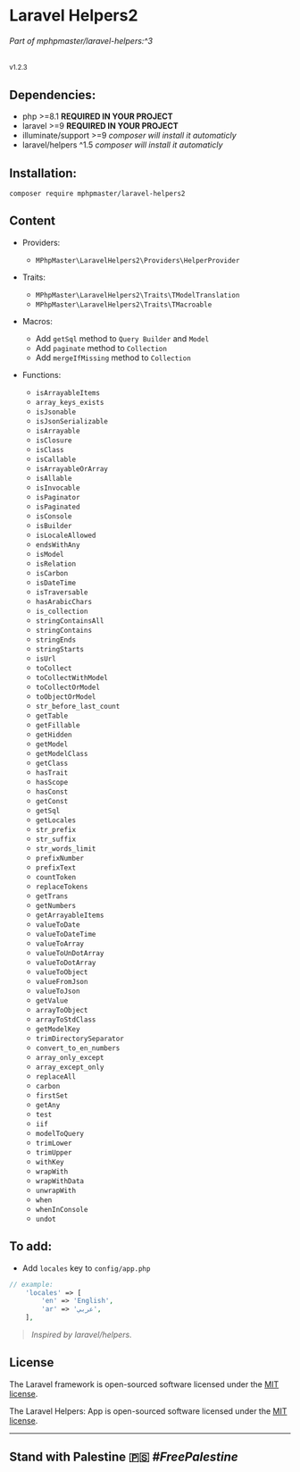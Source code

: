# Laravel Helpers2
###### Part of mphpmaster/laravel-helpers:^3
<small>v1.2.3</small>

## Dependencies:
* php >=8.1 **REQUIRED IN YOUR PROJECT**
* laravel >=9 **REQUIRED IN YOUR PROJECT**
* illuminate/support >=9 _composer will install it automaticly_
* laravel/helpers ^1.5 _composer will install it automaticly_

## Installation:
  ```shell
  composer require mphpmaster/laravel-helpers2
  ```

## Content
- Providers:
    - `MPhpMaster\LaravelHelpers2\Providers\HelperProvider`

- Traits:
  - `MPhpMaster\LaravelHelpers2\Traits\TModelTranslation`
  - `MPhpMaster\LaravelHelpers2\Traits\TMacroable`

- Macros:
  - Add `getSql` method to `Query Builder` and `Model`
  - Add `paginate` method to `Collection`
  - Add `mergeIfMissing` method to `Collection`

- Functions:
  - `isArrayableItems`
  - `array_keys_exists`
  - `isJsonable`
  - `isJsonSerializable`
  - `isArrayable`
  - `isClosure`
  - `isClass`
  - `isCallable`
  - `isArrayableOrArray`
  - `isAllable`
  - `isInvocable`
  - `isPaginator`
  - `isPaginated`
  - `isConsole`
  - `isBuilder`
  - `isLocaleAllowed`
  - `endsWithAny`
  - `isModel`
  - `isRelation`
  - `isCarbon`
  - `isDateTime`
  - `isTraversable`
  - `hasArabicChars`
  - `is_collection`
  - `stringContainsAll`
  - `stringContains`
  - `stringEnds`
  - `stringStarts`
  - `isUrl`
  - `toCollect`
  - `toCollectWithModel`
  - `toCollectOrModel`
  - `toObjectOrModel`
  - `str_before_last_count`
  - `getTable`
  - `getFillable`
  - `getHidden`
  - `getModel`
  - `getModelClass`
  - `getClass`
  - `hasTrait`
  - `hasScope`
  - `hasConst`
  - `getConst`
  - `getSql`
  - `getLocales`
  - `str_prefix`
  - `str_suffix`
  - `str_words_limit`
  - `prefixNumber`
  - `prefixText`
  - `countToken`
  - `replaceTokens`
  - `getTrans`
  - `getNumbers`
  - `getArrayableItems`
  - `valueToDate`
  - `valueToDateTime`
  - `valueToArray`
  - `valueToUnDotArray`
  - `valueToDotArray`
  - `valueToObject`
  - `valueFromJson`
  - `valueToJson`
  - `getValue`
  - `arrayToObject`
  - `arrayToStdClass`
  - `getModelKey`
  - `trimDirectorySeparator`
  - `convert_to_en_numbers`
  - `array_only_except`
  - `array_except_only`
  - `replaceAll`
  - `carbon`
  - `firstSet`
  - `getAny`
  - `test`
  - `iif`
  - `modelToQuery`
  - `trimLower`
  - `trimUpper`
  - `withKey`
  - `wrapWith`
  - `wrapWithData`
  - `unwrapWith`
  - `when`
  - `whenInConsole`
  - `undot`

## To add:
  - Add `locales` key to `config/app.php`  
```php
// example:
    'locales' => [
        'en' => 'English',
        'ar' => 'عربي',
    ],
```

> *Inspired by laravel/helpers.*

## License

The Laravel framework is open-sourced software licensed under the [MIT license](https://opensource.org/licenses/MIT).

The Laravel Helpers: App is open-sourced software licensed under the [MIT license](https://github.com/mPhpMaster/laravel-app-helpers/blob/master/LICENSE).

***

## Stand with Palestine 🇵🇸 <i>#FreePalestine</i>

